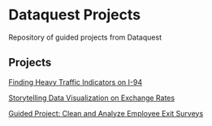 # Dataquest Projects
Repository of guided projects from Dataquest

## Projects
[Finding Heavy Traffic Indicators on I-94](https://github.com/marwincarmo/dataquest-projects/blob/main/heavy_traffic.ipynb)

[Storytelling Data Visualization on Exchange Rates](https://github.com/marwincarmo/dataquest-projects/blob/main/exchange_rates.ipynb)

[Guided Project: Clean and Analyze Employee Exit Surveys](https://github.com/marwincarmo/dataquest-projects/blob/main/employee_exit_surveys.ipynb)
